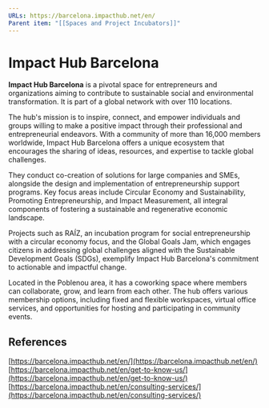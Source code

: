 ```yaml
---
URLs: https://barcelona.impacthub.net/en/
Parent item: "[[Spaces and Project Incubators]]"
---
```

# Impact Hub Barcelona

**Impact Hub Barcelona** is a pivotal space for entrepreneurs and organizations aiming to contribute to sustainable social and environmental transformation. It is part of a global network with over 110 locations.

The hub's mission is to inspire, connect, and empower individuals and groups willing to make a positive impact through their professional and entrepreneurial endeavors. With a community of more than 16,000 members worldwide, Impact Hub Barcelona offers a unique ecosystem that encourages the sharing of ideas, resources, and expertise to tackle global challenges.

They conduct co-creation of solutions for large companies and SMEs, alongside the design and implementation of entrepreneurship support programs. Key focus areas include Circular Economy and Sustainability, Promoting Entrepreneurship, and Impact Measurement, all integral components of fostering a sustainable and regenerative economic landscape.

Projects such as RAÍZ, an incubation program for social entrepreneurship with a circular economy focus, and the Global Goals Jam, which engages citizens in addressing global challenges aligned with the Sustainable Development Goals (SDGs), exemplify Impact Hub Barcelona's commitment to actionable and impactful change.

Located in the Poblenou area, it has a coworking space where members can collaborate, grow, and learn from each other. The hub offers various membership options, including fixed and flexible workspaces, virtual office services, and opportunities for hosting and participating in community events.

## References

[https://barcelona.impacthub.net/en/](https://barcelona.impacthub.net/en/)
[https://barcelona.impacthub.net/en/get-to-know-us/](https://barcelona.impacthub.net/en/get-to-know-us/)
[https://barcelona.impacthub.net/en/consulting-services/](https://barcelona.impacthub.net/en/consulting-services/)